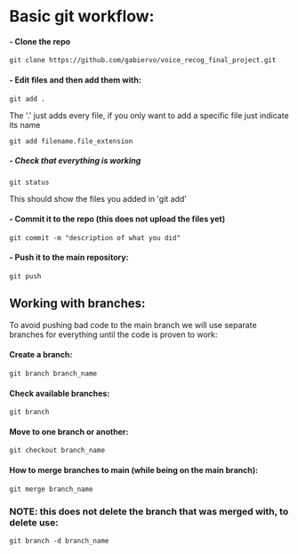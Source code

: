 # Basic git workflow:
#### - Clone the repo
```
git clone https://github.com/gabiervo/voice_recog_final_project.git
```

#### - Edit files and then add them with:
```
git add .
```
The '.' just adds every file, if you only want to add a specific file just indicate its name
```
git add filename.file_extension
```

##### - Check that everything is working
```
git status
```
This should show the files you added in 'git add'

#### - Commit it to the repo (this does not upload the files yet)
```
git commit -m "description of what you did"
```



#### - Push it to the main repository:
```
git push
```




## Working with branches:
To avoid pushing bad code to the main branch we will use separate branches for everything until the code is proven to work:

#### Create a branch:
```
git branch branch_name
```

#### Check available branches:
```
git branch
```

#### Move to one branch or another:
```
git checkout branch_name
```

#### How to merge branches to main (while being on the main branch):
```
git merge branch_name
```
### NOTE: this does not delete the branch that was merged with, to delete use:
```
git branch -d branch_name
```
